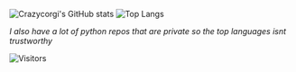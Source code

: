 ![Crazycorgi's GitHub stats](https://github-readme-stats.vercel.app/api?username=Crazycorgi&theme=darcula&show_icons=true)
![Top Langs](https://github-readme-stats.vercel.app/api/top-langs/?username=Crazycorgi&theme=darcula)

*I also have a lot of python repos that are private so the top languages isnt trustworthy*

![Visitors](https://visitor-badge.laobi.icu/badge?page_id=Crazycorgi.Crazycorgi)
